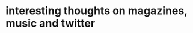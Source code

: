 <!--
id: 132455605
link: http://tumblr.atmos.org/post/132455605/interesting-thoughts-on-magazines-music-and
slug: interesting-thoughts-on-magazines-music-and
date: Mon Jun 29 2009 12:59:31 GMT-0700 (PDT)
publish: 2009-06-029
tags: 
title: interesting thoughts on magazines, music and twitter
-->


interesting thoughts on magazines, music and twitter
====================================================



